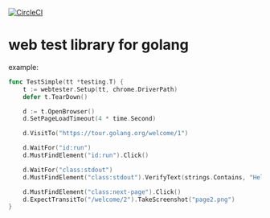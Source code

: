 [![CircleCI](https://circleci.com/gh/atotto/webtester.svg?style=svg)](https://circleci.com/gh/atotto/webtester)

# web test library for golang

example:

```example.go
func TestSimple(tt *testing.T) {
	t := webtester.Setup(tt, chrome.DriverPath)
	defer t.TearDown()

	d := t.OpenBrowser()
	d.SetPageLoadTimeout(4 * time.Second)

	d.VisitTo("https://tour.golang.org/welcome/1")

	d.WaitFor("id:run")
	d.MustFindElement("id:run").Click()

	d.WaitFor("class:stdout")
	d.MustFindElement("class:stdout").VerifyText(strings.Contains, "Hello")

	d.MustFindElement("class:next-page").Click()
	d.ExpectTransitTo("/welcome/2").TakeScreenshot("page2.png")
}
```
